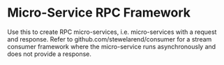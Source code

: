 # Micro-Service RPC Framework
Use this to create RPC micro-services, i.e. micro-services with a request and response.
Refer to github.com/stewelarend/consumer for a stream consumer framework where the micro-service runs asynchronously and does not provide a response.
